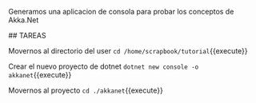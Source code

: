 Generamos una aplicacion de consola para probar los conceptos de Akka.Net

## TAREAS

Movernos al directorio del user
`cd /home/scrapbook/tutorial`{{execute}}

Crear el nuevo proyecto de dotnet `dotnet new console -o akkanet`{{execute}}

Movernos al proyecto
`cd ./akkanet`{{execute}}

